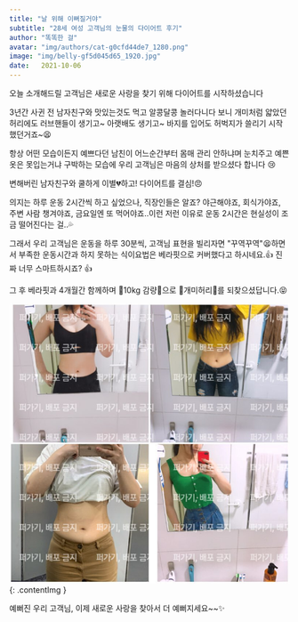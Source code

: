 ```yaml
---
title: "날 위해 이뻐질거야"
subtitle: "28세 여성 고객님의 눈물의 다이어트 후기"
author: "똑똑한 걸"
avatar: "img/authors/cat-g0cfd44de7_1280.png"
image: "img/belly-gf5d045d65_1920.jpg"
date:   2021-10-06
---
```


오늘 소개해드릴 고객님은 새로운 사랑을 찾기 위해 다이어트를 시작하셨습니다

3년간 사귄 전 남자친구와 맛있는것도 먹고 알콩달콩 놀러다니다 보니 개미처럼 얇았던 허리에도 러브핸들이 생기고~ 아랫배도 생기고~ 바지를 입어도 허벅지가 쓸리기 시작했던거죠~😫

항상 어떤 모습이든지 예쁘다던 남친이 어느순간부터 몸매 관리 안하냐며 눈치주고 예쁜옷은 못입는거냐 구박하는 모습에 우리 고객님은 마음의 상처를 받으셨다 합니다 😢

변해버린 남자친구와 쿨하게 이별💔하고! 다이어트를 결심!😠

의지는 하루 운동 2시간씩 하고 싶었으나, 직장인들은 알죠? 야근해야죠, 회식가야죠, 주변 사람 챙겨야죠, 금요일엔 또 먹어야죠..이런 저런 이유로 운동 2시간은 현실성이 조금 떨어진다는 걸..💦

그래서 우리 고객님은 운동을 하루 30분씩, 고객님 표현을 빌리자면 "꾸역꾸역"😫하면서 부족한 운동시간과 하지 못하는 식이요법은 베라핏으로 커버했다고 하시네요.👍 진짜 너무 스마트하시죠? 👍

그 후 베라핏과 4개월간 함께하며 🎉10kg 감량🎉으로 💖개미허리💖를 되찾으셨답니다.😝 

![image](img/review3_1.jpg){: .contentImg }

예뻐진 우리 고객님, 이제 새로운 사랑을 찾아서 더 예뻐지세요~~✨
